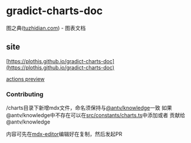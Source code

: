 # gradict-charts-doc
图之典([tuzhidian.com](http://tuzhidian.com/)) - 图表文档


## site

[https://plothis.github.io/gradict-charts-doc](https://plothis.github.io/gradict-charts-doc)


[actions preview](https://github.com/Plothis/gradict-charts-doc/actions)


### Contributing

/charts目录下新增mdx文件，命名须保持与[@antv/knowledge](https://github.com/antvis/AVA/blob/master/packages/ckb/src/chartID.ts)一致
如果@antv/knowledge中不存在可以在[src/constants/charts.ts](https://github.com/Plothis/gradict-charts-doc/blob/dev/src/constants/charts.ts)中添加或者 贡献给@antv/knowledge

内容可先在[mdx-editor](https://github.com/Plothis/mdx-editor)编辑好在复制，然后发起PR